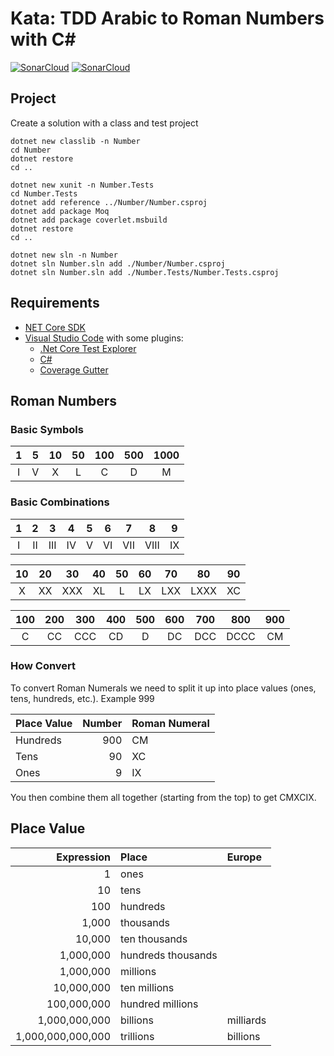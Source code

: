 # Kata: TDD Arabic to Roman Numbers with C# #

[![SonarCloud](https://sonarcloud.io/api/project_badges/measure?project=dein%3Atddroman&metric=alert_status)](https://sonarcloud.io/dashboard?id=dein%3Atddroman)
[![SonarCloud](https://sonarcloud.io/api/project_badges/measure?project=dein%3Atddroman&metric=coverage)](https://sonarcloud.io/dashboard?id=dein%3Atddroman)

## Project ##

Create a solution with a class and test project

```shell
dotnet new classlib -n Number
cd Number
dotnet restore
cd ..

dotnet new xunit -n Number.Tests
cd Number.Tests
dotnet add reference ../Number/Number.csproj
dotnet add package Moq
dotnet add package coverlet.msbuild
dotnet restore
cd ..

dotnet new sln -n Number
dotnet sln Number.sln add ./Number/Number.csproj
dotnet sln Number.sln add ./Number.Tests/Number.Tests.csproj
```

## Requirements ##

* [NET Core SDK](https://www.microsoft.com/net/download)
* [Visual Studio Code](https://code.visualstudio.com/) with some plugins:
  * [.Net Core Test Explorer](https://marketplace.visualstudio.com/items?itemName=formulahendry.dotnet-test-explorer)
  * [C#](https://marketplace.visualstudio.com/items?itemName=ms-vscode.csharp)
  * [Coverage Gutter](https://marketplace.visualstudio.com/items?itemName=ryanluker.vscode-coverage-gutters)

## Roman Numbers ##

### Basic Symbols ###

| 1 | 5 | 10 | 50 | 100 | 500 | 1000 |
|:-:|:-:|:--:|:--:|:---:|:---:|:----:|
| I | V | X  | L  | C   | D   | M    |

### Basic Combinations ###

| 1 | 2  | 3   | 4  | 5 | 6  | 7   | 8    | 9  |
|:-:|:--:|:---:|:--:|:-:|:--:|:---:|:----:|:--:|
| I | II | III | IV | V | VI | VII | VIII | IX |

| 10 | 20 | 30  | 40 | 50 | 60 | 70  | 80   | 90 |
|:--:|:--:|:---:|:--:|:--:|:--:|:---:|:----:|:--:|
| X  | XX | XXX | XL | L  | LX | LXX | LXXX | XC |

| 100 | 200 | 300 | 400 | 500 | 600 | 700 | 800  | 900 |
|:---:|:---:|:---:|:---:|:---:|:---:|:---:|:----:|:---:|
| C   | CC  | CCC | CD  | D   | DC  | DCC | DCCC | CM  |

### How Convert ###

To convert Roman Numerals we need to split it up into place values (ones, tens, hundreds, etc.). Example 999

| Place Value | Number | Roman Numeral |
|:------------|-------:|:--------------|
| Hundreds    |    900 | CM            |
| Tens        |     90 | XC            |
| Ones        |      9 | IX            |

You then combine them all together (starting from the top) to get CMXCIX.

## Place Value ##

| Expression        | Place              | Europe    |
|------------------:|:-------------------|:----------|
|                 1 | ones               |           |
|                10 | tens               |           |
|               100 | hundreds           |           |
|             1,000 | thousands          |           |
|            10,000 | ten thousands      |           |
|         1,000,000 | hundreds thousands |           |
|         1,000,000 | millions           |           |
|        10,000,000 | ten millions       |           |
|       100,000,000 | hundred millions   |           |
|     1,000,000,000 | billions           | milliards |
| 1,000,000,000,000 | trillions          | billions  |